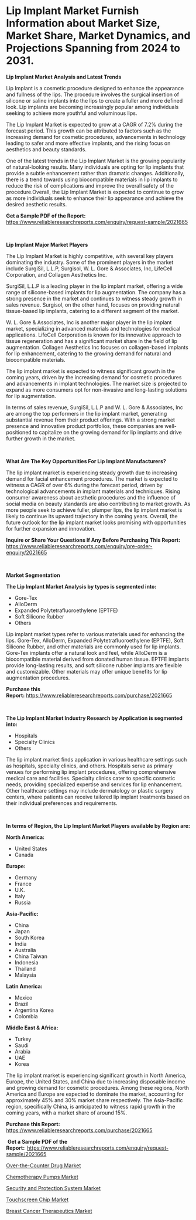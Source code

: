<p><h1>Lip Implant Market Furnish Information about Market Size, Market Share, Market Dynamics, and Projections Spanning from 2024 to 2031.</h1></p><p><strong>Lip Implant Market Analysis and Latest Trends</strong></p>
<p><p>Lip Implant is a cosmetic procedure designed to enhance the appearance and fullness of the lips. The procedure involves the surgical insertion of silicone or saline implants into the lips to create a fuller and more defined look. Lip implants are becoming increasingly popular among individuals seeking to achieve more youthful and voluminous lips.</p><p>The Lip Implant Market is expected to grow at a CAGR of 7.2% during the forecast period. This growth can be attributed to factors such as the increasing demand for cosmetic procedures, advancements in technology leading to safer and more effective implants, and the rising focus on aesthetics and beauty standards.</p><p>One of the latest trends in the Lip Implant Market is the growing popularity of natural-looking results. Many individuals are opting for lip implants that provide a subtle enhancement rather than dramatic changes. Additionally, there is a trend towards using biocompatible materials in lip implants to reduce the risk of complications and improve the overall safety of the procedure.Overall, the Lip Implant Market is expected to continue to grow as more individuals seek to enhance their lip appearance and achieve the desired aesthetic results.</p></p>
<p><strong>Get a Sample PDF of the Report:&nbsp;</strong> <a href="https://www.reliableresearchreports.com/enquiry/request-sample/2021665">https://www.reliableresearchreports.com/enquiry/request-sample/2021665</a></p>
<p>&nbsp;</p>
<p><strong>Lip Implant Major Market Players</strong></p>
<p><p>The Lip Implant Market is highly competitive, with several key players dominating the industry. Some of the prominent players in the market include SurgiSil, L.L.P, Surgisol, W. L. Gore & Associates, Inc, LifeCell Corporation, and Collagen Aesthetics Inc.</p><p>SurgiSil, L.L.P is a leading player in the lip implant market, offering a wide range of silicone-based implants for lip augmentation. The company has a strong presence in the market and continues to witness steady growth in sales revenue. Surgisol, on the other hand, focuses on providing natural tissue-based lip implants, catering to a different segment of the market.</p><p>W. L. Gore & Associates, Inc is another major player in the lip implant market, specializing in advanced materials and technologies for medical applications. LifeCell Corporation is known for its innovative approach to tissue regeneration and has a significant market share in the field of lip augmentation. Collagen Aesthetics Inc focuses on collagen-based implants for lip enhancement, catering to the growing demand for natural and biocompatible materials.</p><p>The lip implant market is expected to witness significant growth in the coming years, driven by the increasing demand for cosmetic procedures and advancements in implant technologies. The market size is projected to expand as more consumers opt for non-invasive and long-lasting solutions for lip augmentation.</p><p>In terms of sales revenue, SurgiSil, L.L.P and W. L. Gore & Associates, Inc are among the top performers in the lip implant market, generating substantial revenue from their product offerings. With a strong market presence and innovative product portfolios, these companies are well-positioned to capitalize on the growing demand for lip implants and drive further growth in the market.</p></p>
<p>&nbsp;</p>
<p><strong>What Are The Key Opportunities For Lip Implant Manufacturers?</strong></p>
<p><p>The lip implant market is experiencing steady growth due to increasing demand for facial enhancement procedures. The market is expected to witness a CAGR of over 6% during the forecast period, driven by technological advancements in implant materials and techniques. Rising consumer awareness about aesthetic procedures and the influence of social media on beauty standards are also contributing to market growth. As more people seek to achieve fuller, plumper lips, the lip implant market is likely to continue its upward trajectory in the coming years. Overall, the future outlook for the lip implant market looks promising with opportunities for further expansion and innovation.</p></p>
<p><strong>Inquire or Share Your Questions If Any Before Purchasing This Report:</strong> <a href="https://www.reliableresearchreports.com/enquiry/pre-order-enquiry/2021665">https://www.reliableresearchreports.com/enquiry/pre-order-enquiry/2021665</a></p>
<p>&nbsp;</p>
<p><strong>Market Segmentation</strong></p>
<p><strong>The Lip Implant Market Analysis by types is segmented into:</strong></p>
<p><ul><li>Gore-Tex</li><li>AlloDerm</li><li>Expanded Polytetrafluoroethylene (EPTFE)</li><li>Soft Silicone Rubber</li><li>Others</li></ul></p>
<p><p>Lip implant market types refer to various materials used for enhancing the lips. Gore-Tex, AlloDerm, Expanded Polytetrafluoroethylene (EPTFE), Soft Silicone Rubber, and other materials are commonly used for lip implants. Gore-Tex implants offer a natural look and feel, while AlloDerm is a biocompatible material derived from donated human tissue. EPTFE implants provide long-lasting results, and soft silicone rubber implants are flexible and customizable. Other materials may offer unique benefits for lip augmentation procedures.</p></p>
<p><strong>Purchase this Report:&nbsp;</strong><a href="https://www.reliableresearchreports.com/purchase/2021665">https://www.reliableresearchreports.com/purchase/2021665</a></p>
<p>&nbsp;</p>
<p><strong>The Lip Implant Market Industry Research by Application is segmented into:</strong></p>
<p><ul><li>Hospitals</li><li>Specialty Clinics</li><li>Others</li></ul></p>
<p><p>The lip implant market finds application in various healthcare settings such as hospitals, specialty clinics, and others. Hospitals serve as primary venues for performing lip implant procedures, offering comprehensive medical care and facilities. Specialty clinics cater to specific cosmetic needs, providing specialized expertise and services for lip enhancement. Other healthcare settings may include dermatology or plastic surgery centers, where patients can receive tailored lip implant treatments based on their individual preferences and requirements.</p></p>
<p>&nbsp;</p>
<p><strong>In terms of Region, the Lip Implant Market Players available by Region are:</strong></p>
<p>
    <p> <strong> North America: </strong>
        <ul>
            <li>United States</li>
            <li>Canada</li>
        </ul>
        </p> 
    <p> <strong> Europe: </strong>
        <ul>
            <li>Germany</li>
            <li>France</li>
            <li>U.K.</li>
            <li>Italy</li>
            <li>Russia</li>
        </ul>
        </p> 
    <p> <strong> Asia-Pacific: </strong>
        <ul>
            <li>China</li>
            <li>Japan</li>
            <li>South Korea</li>
            <li>India</li>
            <li>Australia</li>
            <li>China Taiwan</li>
            <li>Indonesia</li>
            <li>Thailand</li>
            <li>Malaysia</li>
        </ul>
        </p> 
    <p> <strong> Latin America: </strong>
        <ul>
            <li>Mexico</li>
            <li>Brazil</li>
            <li>Argentina Korea</li>
            <li>Colombia</li>
        </ul>
        </p> 
    <p> <strong> Middle East & Africa: </strong>
        <ul>
            <li>Turkey</li>
            <li>Saudi</li>
            <li>Arabia</li>
            <li>UAE</li>
            <li>Korea</li>
        </ul>
    </p>
    </p>
<p><p>The lip implant market is experiencing significant growth in North America, Europe, the United States, and China due to increasing disposable income and growing demand for cosmetic procedures. Among these regions, North America and Europe are expected to dominate the market, accounting for approximately 45% and 30% market share respectively. The Asia-Pacific region, specifically China, is anticipated to witness rapid growth in the coming years, with a market share of around 15%.</p></p>
<p><strong>Purchase this Report: </strong><a href="https://www.reliableresearchreports.com/purchase/2021665">https://www.reliableresearchreports.com/purchase/2021665</a></p>
<p>&nbsp;<strong>Get a Sample PDF of the Report:&nbsp;&nbsp;</strong><a href="https://www.reliableresearchreports.com/enquiry/request-sample/2021665">https://www.reliableresearchreports.com/enquiry/request-sample/2021665</a></p>
<p><strong></strong></p>
<p><p><a href="https://bubble-tree-ea4.notion.site/Over-the-Counter-Drug-Market-Size-Reflecting-a-Forecast-Till-2031-Market-By-Type-By-Application-an-d73e819b0a2e42359904087b0072a862">Over-the-Counter Drug Market</a></p><p><a href="https://thundering-castanet-c65.notion.site/Chemotherapy-Pumps-Market-Size-and-Examines-its-Market-Scope-with-a-Primary-Focus-on-Growth-Opport-e52c0d8bc3c6438fa2aa0a0a482ec940">Chemotherapy Pumps Market</a></p><p><a href="https://view.publitas.com/reportprime-1/security-and-protection-system-market-size-furnishes-valuable-information-encompassing-market-share-market-trends-and-projections-spanning-from-2024-to-2031/">Security and Protection System Market</a></p><p><a href="https://view.publitas.com/reportprime-1/touchscreen-chip-market-size-and-growth-market-segmentation-regional-and-country-breakdowns-and-market-trends-for-period-from-2024-2031/">Touchscreen Chip Market</a></p><p><a href="https://bubble-tree-ea4.notion.site/Breast-Cancer-Therapeutics-Market-Research-Report-The-Key-To-Successful-Business-Strategy-Forecaste-a3d7487a2a5b48109c3646112d5f43bf">Breast Cancer Therapeutics Market</a></p></p>